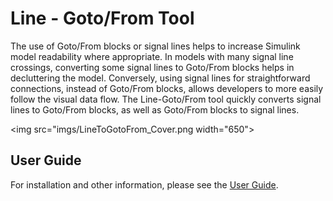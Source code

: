 # Line - Goto/From Tool

The use of Goto/From blocks or signal lines helps to increase Simulink model readability where appropriate. In models with many signal line crossings, converting some signal lines to Goto/From blocks helps in decluttering the model. Conversely, using signal lines for straightforward connections, instead of Goto/From blocks, allows developers to more easily follow the visual data flow. The Line-Goto/From tool quickly converts signal lines to Goto/From blocks, as well as Goto/From blocks to signal lines.

<img src="imgs/LineToGotoFrom_Cover.png width="650">

## User Guide
For installation and other information, please see the [User Guide](doc/LineToGotoFrom_UserGuide.pdf).
